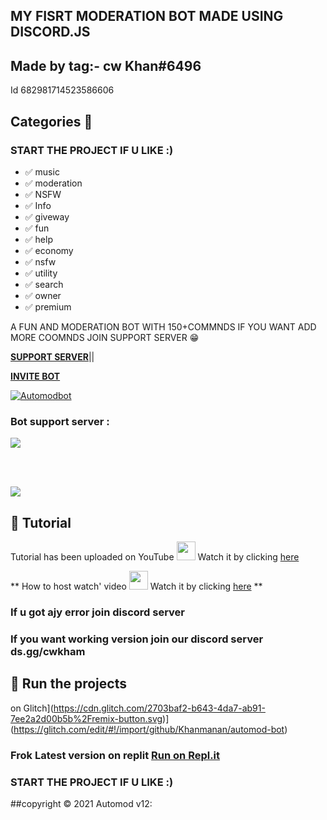 ## MY FISRT MODERATION BOT MADE USING DISCORD.JS 
## Made by tag:- cw Khan#6496
Id 682981714523586606
## Categories 📑

### START THE PROJECT IF U LIKE :)


- ✅ music 
- ✅ moderation
- ✅ NSFW 
- ✅ Info
- ✅ giveway
- ✅ fun
- ✅ help
- ✅ economy 
- ✅ nsfw 
- ✅ utility 
- ✅ search
- ✅ owner 
- ✅ premium
 



A FUN AND MODERATION BOT WITH 150+COMMNDS
IF YOU WANT ADD MORE COOMNDS JOIN SUPPORT SERVER 😁


**[SUPPORT SERVER](https://dsc.gg/kmdevs)**||

**[INVITE BOT](https://discord.com/api/oauth2/authorize?client_id=744597377406599188&permissions=8&scope=bot)**



<a href="https://discord.com/api/oauth2/authorize?client_id=744597377406599188&permissions=8&scope=bot">
    <img src="https://cdn.discordapp.com/attachments/824976037578014730/834743546417381414/350kb_1.gif" alt="Automodbot" />
</a>


### Bot support server :

<a href="https://discord.gg/uC5bAzvmX5"><img src="http://invidget.switchblade.xyz/uC5bAzvmX5"/></a>

<br><br>

</div>


<a href="https://dsc.gg/abotsupport">

  <img titile="SRC" src="https://invidget.switchblade.xyz/kACM4NPN9F">

</a>

## 📝 Tutorial

Tutorial has been uploaded on YouTube <img src="https://www.youtube.com/about/static/svgs/icons/brand-resources/YouTube_icon_full-color.svg?cache=f2ec7a5" width="30px"> Watch it by clicking [here](https://youtu.be/IX4DZq7iVf4)

** How to host watch' video <img src="https://www.youtube.com/about/static/svgs/icons/brand-resources/YouTube_icon_full-color.svg?cache=f2ec7a5" width="30px"> Watch it by clicking [here](https://youtu.be/NlCufWQUL54)
**
### If u got ajy error join discord server
### If you want working version join our discord server ds.gg/cwkham
## 💨 Run the projects
 on Glitch](https://cdn.glitch.com/2703baf2-b643-4da7-ab91-7ee2a2d00b5b%2Fremix-button.svg)](https://glitch.com/edit/#!/import/github/Khanmanan/automod-bot)

### Frok Latest version on replit [Run on Repl.it](https://replit.com/@Khanmanan/automod-bot-9#README.md)

### START THE PROJECT IF U LIKE :)
##copyright ©️ 2021 Automod v12:
